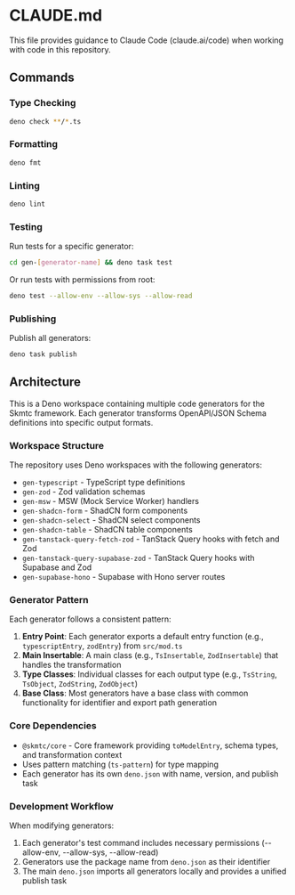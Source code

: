 # CLAUDE.md

This file provides guidance to Claude Code (claude.ai/code) when working with code in this repository.

## Commands

### Type Checking
```bash
deno check **/*.ts
```

### Formatting
```bash
deno fmt
```

### Linting
```bash
deno lint
```

### Testing
Run tests for a specific generator:
```bash
cd gen-[generator-name] && deno task test
```

Or run tests with permissions from root:
```bash
deno test --allow-env --allow-sys --allow-read
```

### Publishing
Publish all generators:
```bash
deno task publish
```

## Architecture

This is a Deno workspace containing multiple code generators for the Skmtc framework. Each generator transforms OpenAPI/JSON Schema definitions into specific output formats.

### Workspace Structure

The repository uses Deno workspaces with the following generators:
- `gen-typescript` - TypeScript type definitions
- `gen-zod` - Zod validation schemas
- `gen-msw` - MSW (Mock Service Worker) handlers
- `gen-shadcn-form` - ShadCN form components
- `gen-shadcn-select` - ShadCN select components
- `gen-shadcn-table` - ShadCN table components
- `gen-tanstack-query-fetch-zod` - TanStack Query hooks with fetch and Zod
- `gen-tanstack-query-supabase-zod` - TanStack Query hooks with Supabase and Zod
- `gen-supabase-hono` - Supabase with Hono server routes

### Generator Pattern

Each generator follows a consistent pattern:

1. **Entry Point**: Each generator exports a default entry function (e.g., `typescriptEntry`, `zodEntry`) from `src/mod.ts`
2. **Main Insertable**: A main class (e.g., `TsInsertable`, `ZodInsertable`) that handles the transformation
3. **Type Classes**: Individual classes for each output type (e.g., `TsString`, `TsObject`, `ZodString`, `ZodObject`)
4. **Base Class**: Most generators have a base class with common functionality for identifier and export path generation

### Core Dependencies

- `@skmtc/core` - Core framework providing `toModelEntry`, schema types, and transformation context
- Uses pattern matching (`ts-pattern`) for type mapping
- Each generator has its own `deno.json` with name, version, and publish task

### Development Workflow

When modifying generators:
1. Each generator's test command includes necessary permissions (--allow-env, --allow-sys, --allow-read)
2. Generators use the package name from `deno.json` as their identifier
3. The main `deno.json` imports all generators locally and provides a unified publish task